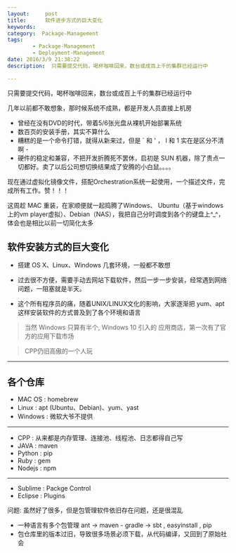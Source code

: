 ```yaml
---
layout:     post
title:      软件进步方式的巨大变化
keywords:
category:  Package-Management
tags:
        - Package-Management
        - Deployment-Management
date: 2016/3/9 21:38:22
description:  只需要提交代码，喝杯咖啡回来，数台或成百上千的集群已经运行中

---
```


 只需要提交代码，喝杯咖啡回来，数台或成百上千的集群已经运行中

 几年以前都不敢想象，那时候系统不成熟，都是开发人员直接上机房

<!--more-->

 - 曾经在没有DVD的时代，带着5/6张光盘从裸机开始部署系统
 - 数百页的安装手册，其实不算什么
 - 糟糕的是一个命令打错，就得从新来过，但是 ` 和 ' ， l 和 1 实在是区分不清啊 -
 - 硬件的稳定和兼容，不把开发折腾死不罢休，启初是 SUN 机器，除了贵点一切都好。卖了以后公司想切换结果成了安腾的小白鼠。。。。

 现在通过虚拟化镜像文件，搭配Orchestration系统一起使用，一个描述文件，完成所有工作。赞！！！

 这周趁 MAC 重装，在家顺便就一起捣腾了Windows、 Ubuntu（基于windows上的vm player虚拟）、Debian（NAS），我把自己分时调度到各个的键盘上^_^，体会也是相比以前一切简化太多

## 软件安装方式的巨大变化 ##

 - 搭建 OS X、Linux、Windows 几套环境，一般都不敢想
 - 过去很不方便，需要手动去网站下载软件，然后一步一步安装，经常遇到网络问题，一阻塞就是半天。

 - 这个所有程序员的痛，随着UNIX/LINUX文化的影响，大家逐渐把 yum、apt 这样安装软件的方式普及到了各个环境和语言

 > 当然 Windows 只算有半个, Windows 10 引入的 应用商店，第一次有了官方的应用下载市场

 > CPP仍旧高傲的一个人玩

----------
## 各个仓库 ##
 - MAC OS : homebrew
 - Linux : apt (Ubuntu、Debian)、yum、yast
 - Windows : 微软大爷不提供
----------
 - CPP : 从来都是内存管理、连接池、线程池、日志都得自己写
 - JAVA : maven
 - Python : pip
 - Ruby : gem
 - Nodejs : npm
----------
 - Sublime : Packge Control
 - Eclipse : Plugins

 问题: 虽然好了很多，但是包管理软件依旧存在问题，还是很混乱
 - 一种语言有多个包管理  ant -> maven - gradle -> sbt ,  easyinstall , pip
 - 包仓库里的版本过旧，导致很多场景必须下载，从代码编译，又回到了原始社会

